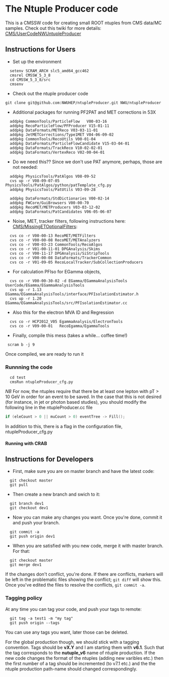 The Ntuple Producer code
========================
This is a CMSSW code for creating small ROOT ntuples from CMS data/MC samples.
Check out this twiki for more details: [CMS/UserCodeNWUntupleProducer][1]

Instructions for Users
---------------------
 * Set up the environment
```
  setenv SCRAM_ARCH slc5_amd64_gcc462
  cmsrel CMSSW_5_3_8
  cd CMSSW_5_3_8/src
  cmsenv
```

 * Check out the ntuple producer code
```
git clone git@github.com:NWUHEP/ntupleProducer.git NWU/ntupleProducer
```

 * Additional packages for running PF2PAT and MET corrections in 53X
```
  addpkg CommonTools/ParticleFlow   V00-03-16
  addpkg RecoParticleFlow/PFProducer V15-01-11 
  addpkg DataFormats/METReco V03-03-11-01 
  addpkg JetMETCorrections/Type1MET V04-06-09-02
  addpkg CommonTools/RecoUtils V00-01-04
  addpkg DataFormats/ParticleFlowCandidate V15-03-04-01
  addpkg DataFormats/TrackReco V10-02-02-01
  addpkg DataFormats/VertexReco V02-00-04-01
```

 * Do we need this?? Since we don't use PAT anymore, perhaps, those are not needed:
```
  addpkg PhysicsTools/PatAlgos V08-09-52  
  cvs up -r V08-09-07-05 PhysicsTools/PatAlgos/python/patTemplate_cfg.py   
  addpkg PhysicsTools/PatUtils V03-09-28

  addpkg DataFormats/StdDictionaries V00-02-14
  addpkg FWCore/GuiBrowsers V00-00-70
  addpkg RecoMET/METProducers V03-03-12-02
  addpkg DataFormats/PatCandidates V06-05-06-07
```            

 * Noise, MET, tracker filters, following instructions here: [CMS/MissingETOptionalFilters][2]:
```
  cvs co -r V00-00-13 RecoMET/METFilters
  cvs co -r V00-00-08 RecoMET/METAnalyzers
  cvs co -r V00-03-23 CommonTools/RecoAlgos
  cvs co -r V01-00-11-01 DPGAnalysis/Skims
  cvs co -r V00-11-17 DPGAnalysis/SiStripTools
  cvs co -r V00-00-08 DataFormats/TrackerCommon
  cvs co -r V01-09-05 RecoLocalTracker/SubCollectionProducers
```

 * For calculation PFIso for EGamma objects,
```
  cvs co -r V00-00-30-02 -d EGamma/EGammaAnalysisTools UserCode/EGamma/EGammaAnalysisTools
  cvs up -r 1.13 EGamma/EGammaAnalysisTools/interface/PFIsolationEstimator.h
  cvs up -r 1.20 EGamma/EGammaAnalysisTools/src/PFIsolationEstimator.cc
```

 * Also this for the electron MVA ID and Regression
```
  cvs co -r HCP2012_V05 EgammaAnalysis/ElectronTools
  cvs co -r V09-00-01   RecoEgamma/EgammaTools
```

 * Finally, compile this mess (takes a while... coffee time!)  
```
 scram b -j 9
```

Once compiled, we are ready to run it
### Runnning the code
```
  cd test
  cmsRun ntupleProducer_cfg.py
```

*NB* 
For now, the ntuples require that there be at least one lepton with pT > 10 GeV in order for an event to be saved. In the case that this is not desired (for instance, in jet or photon based studies), you should modify the following line in the ntupleProducer.cc file
```c++ 
if (eleCount > 0 || muCount > 0) eventTree -> Fill();
```

In addition to this, there is a flag in the configuration file, ntupleProducer_cfg.py

#### Running with CRAB


Instructions for Developers
--------------------------

 * First, make sure you are on master branch and have the latest code:
```
  git checkout master
  git pull
```

 * Then create a new branch and swich to it:
```
  git branch dev1
  git checkout dev1
```

 * Now you can make any changes you want. Once you're done, commit it and push your branch.
```
  git commit -a
  git push origin dev1
```

 * When you are satisfied with you new code, merge it with master branch. For that:
```
  git checkout master
  git merge dev1
```

If the changes don't conflict, you're done. 
If there are conflicts, markers will be left in the problematic files showing the conflict; `git diff` will show this. 
Once you've edited the files to resolve the conflicts, `git commit -a`.
 
### Tagging policy
At any time you can tag your code, and push your tags to remote:
```
  git tag -a test1 -m "my tag"
  git push origin --tags
```
You can use any tags you want, later those can be deleted.

For the global production though, we should stick with a tagging convention.
Tags should be **vX.Y** and I am starting them with **v6.1**. Such that the tag corresponds to the **nutuple_v6** name 
of ntuple production. 
If the new code changes the format of the ntuples (adding new varibles etc.) then the first number of a tag should be incremented 
(to v7.1 etc.) and the the ntuple production path-name should changed correspondingly. 


[1]: https://twiki.cern.ch/twiki/bin/view/CMS/UserCodeNWUntupleProducer
[2]: https://twiki.cern.ch/twiki/bin/view/CMS/MissingETOptionalFilters
